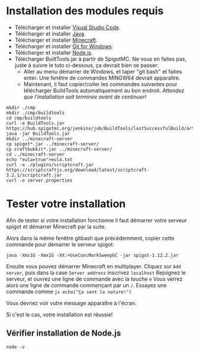 # Installation des modules requis

* Télécharger et installer [Visual Studio Code](https://code.visualstudio.com/download).
* Télécharger et installer [Java](https://www.java.com/en/download/ "Java").
* Télécharger et installer [Minecraft](https://minecraft.net/en-us/store/minecraft/ "Minecraft").
* Télécharger et installer [Git for Windows](https://gitforwindows.org).
* Télécharger et installer [Node.js](https://nodejs.org/en/download/).
* Télécharger BuiltTools.jar à partir de SpigotMC.  Ne vous en faites pas, juste à suivre le tuto ci-dessous, ça devrait bien se passer: 
    + Aller au menu démarrer de Windows, et taper "git bash" et faites enter.
      Une fenêtre de commandes MINGW64 devrait apparaître.
    + Maintenant, il faut copier/coller les commandes suivantes pour télécharger BuildTools automatiquement au bon endroit.
    *Attendez que l'installation soit terminée avant de continuer!*
        
```
mkdir ./cmp
mkdir ./cmp/buildtools
cd cmp/buildtools
curl -o BuildTools.jar https://hub.spigotmc.org/jenkins/job/BuildTools/lastSuccessfulBuild/artifact/target/BuildTools.jar
java -jar BuildTools.jar
mkdir ../minecraft-server
cp spigot*.jar ../minecraft-server/
cp craftbukkit*.jar ../minecraft-server/
cd ../minecraft-server
echo "eula=true">eula.txt
curl -o ./plugins/scriptcraft.jar https://scriptcraftjs.org/download/latest/scriptcraft-3.2.1/scriptcraft.jar
curl -o server.properties 
```

# Tester votre installation
Afin de tester si votre installation fonctionne il faut démarrer votre serveur spigot et démarrer Minecraft par la suite.

Alors dans la même fenêtre gitbash que précédemment, copier cette commande pour démarrer le serveur spigot:  
```
java -Xms1G -Xmx1G -XX:+UseConcMarkSweepGC -jar spigot-1.12.2.jar
```
Ensuite vous pouvez démarrer Minecraft en multiplayer.
Cliquez sur `Add server`, puis dans la case `Server address` inscrivez `localhost`
Rejoignez le serveur, et ouvrez une ligne de commande avec la touche `é`
Vous verrez alors une ligne de commande commençant par un ` / `.
Essayez une commande comme `js echo("Ça sent la nature!")` 

Vous devriez voir votre message apparaître à l'écran.

Si c'est le cas, votre installation est réussie!

## Vérifier installation de Node.js

```
node -v
```